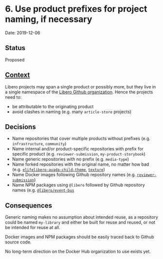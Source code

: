 # 6. Use product prefixes for project naming, if necessary

Date: 2019-12-06

## Status

Proposed

## [Context](https://docs.google.com/document/d/1ayJlohp2-s49c1_oypDE1bAfgYa5shR0I1GM6KRzDNA/edit)

Libero projects may span a single product or possibly more, but they live in a single namespace of the [Libero Github organization](https://github.com/libero). Hence the projects need to:

- be attributable to the originating product
- avoid clashes in naming (e.g. many `article-store` projects)

## Decisions

- Name repositories that cover multiple products without prefixes (e.g. `infrastructure`, `community`)
- Name internal and/or product-specific repositories with prefix for specific product (e.g. `reviewer-submission`, `my-product-storybook`)
- Name generic repositories with no prefix (e.g. `media-type`)
- Name forked repositories with the original name, no matter how bad (e.g. [`elifelibero-avada-child-theme`](https://github.com/libero/elifelibero-avada-child-theme), [`texture`](https://github.com/libero/texture))
- Name Docker images following Github repository names (e.g. [`reviewer-submission`](https://hub.docker.com/r/liberoadmin/reviewer-submission))
- Name NPM packages using `@libero` followed by Github repository names (e.g. [`@libero/event-bus`](https://www.npmjs.com/package/@libero/event-bus)

## Consequences

Generic naming makes no assumption about intended reuse, as a repository could be named `my-library` and either be built for reuse and reused, or not be intended for reuse at all.

Docker images and NPM packages should be easily traced back to Github source code.

No long-term direction on the Docker Hub organization to use exists yet.
